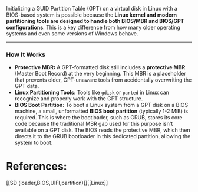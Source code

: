 
Initializing a GUID Partition Table (GPT) on a virtual disk in Linux with a BIOS-based system is possible because the **Linux kernel and modern partitioning tools are designed to handle both BIOS/MBR and BIOS/GPT configurations**. This is a key difference from how many older operating systems and even some versions of Windows behave.

---

### How It Works

- **Protective MBR:** A GPT-formatted disk still includes a **protective MBR** (Master Boot Record) at the very beginning. This MBR is a placeholder that prevents older, GPT-unaware tools from accidentally overwriting the GPT data.
- **Linux Partitioning Tools:** Tools like `gdisk` or `parted` in Linux can recognize and properly work with the GPT structure.
- **BIOS Boot Partition:** To boot a Linux system from a GPT disk on a BIOS machine, a small, unformatted **BIOS boot partition** (typically 1-2 MiB) is required. This is where the bootloader, such as GRUB, stores its core code because the traditional MBR gap used for this purpose isn't available on a GPT disk. The BIOS reads the protective MBR, which then directs it to the GRUB bootloader in this dedicated partition, allowing the system to boot.
# References:
[[SD (loader,BIOS,UIFI,partition)]][[Linux]]
